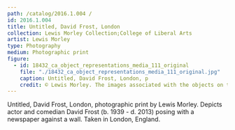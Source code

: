 ```yaml
---
path: /catalog/2016.1.004 /
id: 2016.1.004 
title: Untitled, David Frost, London
collection: Lewis Morley Collection;College of Liberal Arts
artist: Lewis Morley
type: Photography
medium: Photographic print
figure:
  - id: 18432_ca_object_representations_media_111_original
    file: "./18432_ca_object_representations_media_111_original.jpg"
    caption: Untitled, David Frost, London, p
    credit: © Lewis Morley. The images associated with the objects on this website are protected under United States copyright laws. We are pleased to share these materials as an educational resource for the public for non-commercial, educational and personal use only, or for fair use as defined by law.
---
```

Untitled, David Frost, London, photographic print by Lewis Morley. Depicts actor and comedian David Frost (b. 1939 - d. 2013) posing with a newspaper against a wall. Taken in London, England. 
